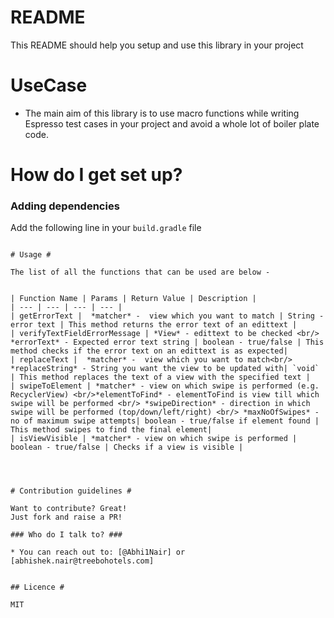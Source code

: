 # README #

This README should help you setup and use this library in your project

# UseCase #

* The main aim of this library is to use macro functions while writing Espresso test cases in your
project and avoid a whole lot of boiler plate code.

# How do I get set up? #

### Adding dependencies ###

Add the following line in your `build.gradle` file
```` compile 'com.treebo:espresso-utils:1.0.9'

# Usage #

The list of all the functions that can be used are below -


| Function Name | Params | Return Value | Description |
| --- | --- | --- | --- |
| getErrorText |  *matcher* -  view which you want to match | String - error text | This method returns the error text of an edittext |
| verifyTextFieldErrorMessage | *View* - edittext to be checked <br/> *errorText* - Expected error text string | boolean - true/false | This method checks if the error text on an edittext is as expected|
| replaceText |  *matcher* -  view which you want to match<br/> *replaceString* - String you want the view to be updated with| `void` | This method replaces the text of a view with the specified text |
| swipeToElement | *matcher* - view on which swipe is performed (e.g. RecyclerView) <br/>*elementToFind* - elementToFind is view till which swipe will be performed <br/> *swipeDirection* - direction in which swipe will be performed (top/down/left/right) <br/> *maxNoOfSwipes* - no of maximum swipe attempts| boolean - true/false if element found | This method swipes to find the final element|
| isViewVisible | *matcher* - view on which swipe is performed | boolean - true/false | Checks if a view is visible |




# Contribution guidelines #

Want to contribute? Great!
Just fork and raise a PR!

### Who do I talk to? ###

* You can reach out to: [@Abhi1Nair] or [abhishek.nair@treebohotels.com]


## Licence #

MIT